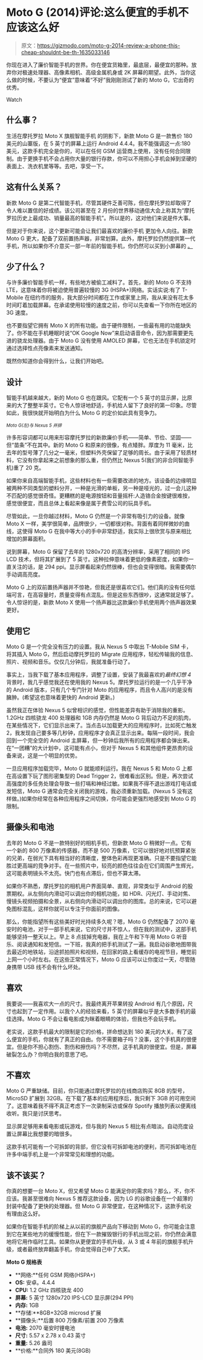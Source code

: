 # Moto G (2014)评论:这么便宜的手机不应该这么好

> 原文：<https://gizmodo.com/moto-g-2014-review-a-phone-this-cheap-shouldnt-be-th-1635033146>

你现在进入了廉价智能手机的世界。你在便宜货箱里，最底层，最便宜的那种。放弃你对极速处理器、高像素相机、高级金属机身或 2K 屏幕的期望。此外，当你这么做的时候，不要认为“便宜”意味着“不好”我刚刚测试了新的 Moto G，它出奇的优秀。

Watch

## **什么事？**

生活在摩托罗拉 Moto X 旗舰智能手机 的阴影下，新款 Moto G 是一款售价 180 美元的山寨版，在 5 英寸的屏幕上运行 Android 4.4.4。我不能强调这一点:180 美元，这款手机完全是你的，可以在任何 GSM 运营商上使用，没有任何合同限制。由于更换手机不会占用你大量的银行存款，你可以不用担心手机会掉到坚硬的表面上、洗衣机里等等。去吧，享受一下。

## **这有什么关系？**

新款 Moto G 是第二代智能手机，尽管其硬件乏善可陈，但在摩托罗拉却取得了令人难以置信的好成绩。该公司甚至在 2 月份的世界移动通信大会上称其为“摩托罗拉历史上最成功、销量最高的智能手机”。所以是的，这对他们来说是件大事。

但是对于你来说，这个更新可能会让我们最喜欢的廉价手机 更加令人向往。新款 Moto G 更大，配备了双前置扬声器，非常划算。此外，摩托罗拉仍然提供第一代手机，所以如果你不介意买一部一年前的智能手机，你仍然可以买到小屏幕的 [。](https://gizmodo.com/i-don-t-want-a-bigger-moto-x-i-want-a-better-moto-x-1631042412)

## **少了什么？**

与许多廉价智能手机一样，有些地方被偷工减料了。首先，新的 Moto G 不支持 LTE，这意味着你将被迫使用普遍较慢的 3G (HSPA+)网络。实话实说:有了 T-Mobile 在纽约市的服务，我大部分时间都在工作或家里上网，我从来没有花太多时间盯着加载屏幕。在承诺使用较慢的速度之前，你可以先查看一下你所在地区的 3G 速度。

也不要指望它拥有 Moto X 的所有功能。由于硬件限制，一些最有用的功能缺失了。你不能在手机睡眠时说“OK Google Now”来启动语音命令，因为那需要更先进的骁龙处理器。由于 Moto G 没有使用 AMOLED 屏幕，它也无法在手机锁定时通过选择性点亮像素来发送通知。

既然你知道你会得到什么，让我们开始吧。

## **设计**

智能手机越来越大，新的 Moto G 也在跟风。它配有一个 5 英寸的显示屏，比原来的大了整整半英寸。它令人惊讶地舒适，手机给人留下了良好的第一印象。尽管如此，我很快就开始明白为什么 Moto G 的定价如此具有竞争力。

<small>*Moto G(左)与 Nexus 5 并排*</small>

许多形容词都可以用来形容摩托罗拉的新款廉价手机——简单、节俭、坚固——但“苗条”不在其中。新的 Moto G 和原来的很像，有点矮胖。厚度为 11 毫米，比去年的型号薄了几分之一毫米，但塑料外壳保留了足够的周长。由于采用了轻质材料，它没有你拿起来之前想象的那么重，但仍然比 Nexus 5(我们的非合同智能手机)重了 20 克。

如果你来自高端智能手机，这些材料也有一些需要改进的地方。该设备的边缘明显被两种不同类型的塑料分开，一种是光滑的单板，另一种是哑光的，过一会儿这种不匹配的感觉很奇怪。更糟糕的是电源按钮和音量摇杆:人造铬合金按键很难按，感觉很便宜，而且总体上看起来像是属于费雪公司的玩具手机。

尽管如此，一旦你越过材料，Moto G 仍然是一个非常有吸引力的设备。就像 Moto X 一样，美学很简单，品牌很少，一切都很对称。背面有着同样微妙的曲线，这使得 Moto G 在我中等大小的手中非常舒适，我实际上很欣赏与原来相比增加的屏幕面积。

说到屏幕，Moto G 保留了去年的 1280x720 的高清分辨率，采用了相同的 IPS LCD 技术，但将其扩展到了 5 英寸。这种拉伸意味着更低的像素密度，如果你一直关注的话，是 294 ppi。显示屏看起来仍然很棒，但也会变得很暗。我需要偶尔手动调高亮度。

Moto G 上的双前置扬声器并不惊艳，但我还是很喜欢它们。他们真的没有任何低端可言，在高容量时，质量变得有点混乱。但是这些东西很吵，这通常就足够了。令人惊讶的是，新款 Moto X 使用一个扬声器比这款廉价手机使用两个扬声器效果更好。

## **使用它**

Moto G 是一个完全没有压力的设置。我从 Nexus 5 中取出 T-Mobile SIM 卡，将其插入 Moto G，然后启动摩托罗拉的 Migrate 应用程序，轻松传输我的信息、照片、视频和音乐。仅仅几分钟后，我就准备行动了。

事实上，当我下载了基本应用程序，调整了设置，安装了我最喜欢的*最终幻想 4* 背景时，我几乎感觉我还在使用我的 Nexus 5。摩托罗拉运行的是一个几乎干净的 Android 版本，只有几个专门针对 Moto 的应用程序，而且令人高兴的是没有臃肿。(希望这也意味着更快的 Android 更新。)

虽然我正在体验 Nexus 5 似曾相识的感觉，但性能差异有助于消除我的重影。1.2GHz 四核骁龙 400 处理器和 1GB 内存仍然是 Moto G 背后动力不足的肌肉，在某些情况下，它们显示出来了。当点击以加载更大的应用程序时，比如死亡触发 2，我发现自己要多等几秒钟，应用程序才会真正显示出来。每隔一段时间，我会回到一个完全空的 Android 主屏幕，但一秒钟后我所有的应用程序都会弹出来。在“一团糟”的大计划中，这可能有点小，但对于 Nexus 5 和其他组件更昂贵的设备来说，这是一个明显的优势。

一旦应用程序加载完毕，Moto G 就能顺利运行。我在 Nexus 5 和 Moto G 上都在高设置下玩了图形密集型的 Dead Trigger 2，很难看出区别。但是，再次尝试高强度的多任务处理会导致一些打嗝和神经过敏。如果我不得不退出游戏打电话或发短信，Moto G 通常会完全关闭我的游戏，我必须重新加载。(Nexus 5 没有这样做。)如果你经常在各种应用程序之间切换，你可能会更强烈地感受到 Moto G 的限制。

## **摄像头和电池**

去年的 Moto G 不是一款特别好的相机手机，但新款 Moto G 稍微好一点。它有一个新的 800 万像素的传感器，而不是 500 万像素，它可以很好地对抗预算紧张的兄弟，在弱光下具有相当好的清晰度，整体色彩再现更准确。只是不要指望它能胜过更高端的竞争对手。在一些照片中，较亮的颜色往往会在它们周围产生辉光，这可能表明镜头不太亮。快门也有点滞后，但也不算太滞。

如果你不熟悉，摩托罗拉的相机用户界面简单、直观，非常类似于 Android 的股票期权。从左侧向内滑动可以调出你的相机功能，如 HDR、闪光灯、手动对焦、慢镜头视频拍摄和全景，从右侧向内滑动可以调出你的图库。总的来说，它可以避免图标混乱，这样你就可以专注于你面前的图像。

那么，你能指望所有这些美好时光持续多久呢？嗯，Moto G 仍然配备了 2070 毫安时的电池，对于一部手机来说，它的尺寸并不惊人，但在我的测试中，这部手机能够坚持一整天以上。早上 8 点拔掉充电器，我在上午和下午用 Moto G 听音乐、阅读通知和发短信。一下班，我真的把手机测试了一遍。我启动谷歌地图带我去最近的地铁站，沿途抓拍照片和视频，在回家的路上看缓存的电视节目，睡觉前上网一个小时左右。在这些正常情况下，Moto G 应该可以让你度过一天，尽管随身携带 USB 线不会有什么坏处。

## **喜欢**

我要说——我喜欢大一点的尺寸。我最终离开苹果转投 Android 有几个原因，尺寸也起到了一定作用。以我个人的经验来看，5 英寸的屏幕似乎是大多数手机的最佳选择。Moto G 不会让看电影成为眯着眼睛的体验，但我也不会玩手机。

老实说，这款手机最大的限制是它的价格，拼命想达到 180 美元的大关。有了这么便宜的手机，你就有了真正的自由。你不需要箱子吗？没事，这个手机真的很便宜。但是你不担心割伤、割伤和擦伤吗？不尽然，这手机真的很便宜。但是，屏幕破裂怎么办？你明白我的意思了吧。

## **不喜欢**

Moto G 严重缺储。目前，你只能通过摩托罗拉的在线商店购买 8GB 的型号，MicroSD 扩展到 32GB。在下载了基本的应用程序后，我只剩下 3GB 的可用空间了。这意味着我不得不真正考虑下一次录制采访或保存 Spotify 播放列表以便离线收听。我只是讨厌思考。

显示屏足够用来看电影或玩游戏，但与我的 Nexus 5 相比有点暗淡。自动亮度设置让屏幕比我想要的暗很多。

这款手机可能有一个可拆卸的背部，但它没有可拆卸电池的便利，而可拆卸电池在许多中端手机上是一个非常常见和理想的功能。

## **该不该买？**

你真的想要一台 Moto X，但又希望 Moto G 能满足你的需求吗？那么，不，你不应该。我甚至很难向 Nexus 5 推荐这款设备，因为 LG 的谷歌设备在一个超薄的封装中配备了更快的处理器。但 Moto G 非常便宜，在这种情况下，这款手机没有理由这么好。

如果你在智能手机的阶梯上从以前的旗舰产品向下移动到 Moto G，你可能会注意到它在某些地方的缓慢性能，但在下一款摧毁银行的手机出现之前，你仍然会满意地将它用作临时工具。如果你从更便宜的手机升级，从 3 或 4 年前的旗舰手机升级，或者最终放弃翻盖手机，你会觉得自己中了大奖。

**Moto G 规格表**

*   **网络:**任何 GSM 网络(HSPA+)
*   **OS:** 安卓。4.4.4
*   **CPU:** 1.2 GHz 四核骁龙 400
*   **屏幕:** 5 英寸 1280x720 IPS-LCD 显示屏(294 PPI)
*   **内存:** 1GB
*   **存储:**8GB+32GB microsd 扩展
*   **摄像头:**后置 800 万像素/前置 200 万像素
*   **电池:** 2070 毫安时锂电池
*   **尺寸:** 5.57 x 2.78 x 0.43 英寸
*   **重量:** 5.26 盎司
*   **价格:**合同外 180 美元(8GB)